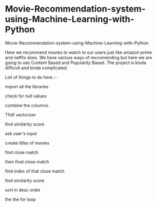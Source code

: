 # Movie-Recommendation-system-using-Machine-Learning-with-Python
Movie-Recommendation-system-using-Machine-Learning-with-Python

Here we recommend movies to watch to our users just like amazon prime and netflix does. 
We have various ways of reccomending but here we are going to use Content Based and Popularity Based. 
The project is kinda difficult and kinda complicated.

List of things to do here :- 

import all the libraries 

check for null values 

combine the columns.

Tfidf vectorizer 

find similarity score

ask user's input 

create titles of movies 

find close match 

then final close match 

find index of that close match

find similarity score

 sort in desc order 
 
 the the for loop
 
